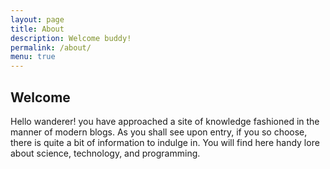 ```yaml
---
layout: page
title: About
description: Welcome buddy!
permalink: /about/
menu: true
---
```


## Welcome

Hello wanderer! <script language="javascript">
    currentday = new Date();
    weekday = currentday.getDay();
    if (weekday == 0) document.write('On this fair Sunday, ');
    if (weekday == 1) document.write('On this delightful Monday, ');
    if (weekday == 2) document.write('On this bright Tuesday, ');
    if (weekday == 3) document.write('On this breezy Wednesday, ');
    if (weekday == 4) document.write('On this pretty Thursday, ');
    if (weekday == 5) document.write('On this fine Friday, ');
    if (weekday == 6) document.write('On this pleasing Saturday, ');
</script>you have approached a site of knowledge fashioned in the manner of modern blogs. As you shall see upon entry, if you so choose, there is quite a bit of information to indulge in. You will find here handy lore about science, technology, and programming.
<br>
